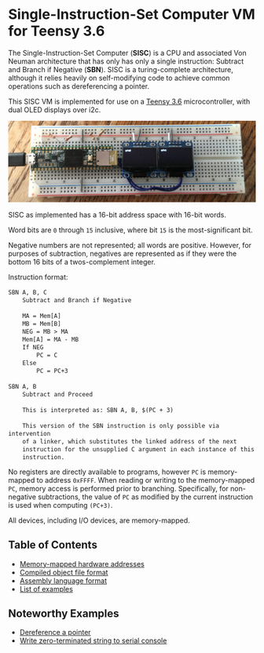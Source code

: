 # Single-Instruction-Set Computer VM for Teensy 3.6

The Single-Instruction-Set Computer (**SISC**) is a CPU and associated Von Neuman architecture that has only has only a single instruction: Subtract and Branch if Negative (**SBN**). SISC is a turing-complete architecture, although it relies heavily on self-modifying code to achieve common operations such as dereferencing a pointer.

This SISC VM is implemented for use on a [Teensy 3.6](https://www.adafruit.com/product/3266) microcontroller, with dual OLED displays over i2c.

![breadboard](img/breadboard.jpg)

SISC as implemented has a 16-bit address space with 16-bit words.

Word bits are `0` through `15` inclusive, where bit `15` is the most-significant bit.

Negative numbers are not represented; all words are positive.  However, for purposes of subtraction, negatives are represented as if they were the bottom 16 bits of a twos-complement integer.

Instruction format:

```
SBN A, B, C
	Subtract and Branch if Negative
	
	MA = Mem[A]
	MB = Mem[B]
	NEG = MB > MA
	Mem[A] = MA - MB
	If NEG
		PC = C
	Else
		PC = PC+3

SBN A, B
	Subtract and Proceed

	This is interpreted as: SBN A, B, $(PC + 3)

	This version of the SBN instruction is only possible via intervention
	of a linker, which substitutes the linked address of the next
	instruction for the unsupplied C argument in each instance of this
	instruction.
```

No registers are directly available to programs, however `PC` is memory-mapped to address `0xFFFF`.  When reading or writing to the memory-mapped `PC`, memory access is performed prior to branching.  Specifically, for non-negative subtractions, the value of `PC` as modified by the current instruction is used when computing `(PC+3)`.

All devices, including I/O devices, are memory-mapped.

## Table of Contents

*	[Memory-mapped hardware addresses](hardware.md)
*	[Compiled object file format](object-file-format.md)
*	[Assembly language format](assembly-language-format.md)
*	[List of examples](example)

## Noteworthy Examples

*	[Dereference a pointer](example/dereference-pointer.md)
*	[Write zero-terminated string to serial console](example/write-string-to-console.md)



